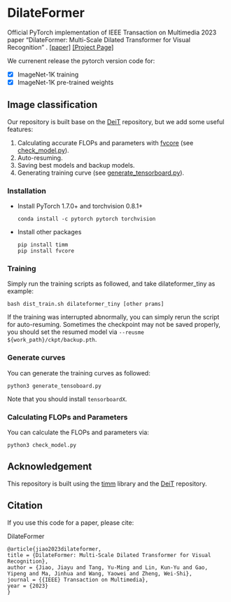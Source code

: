 # DilateFormer

Official PyTorch implementation of IEEE Transaction on Multimedia 2023 paper “DilateFormer: Multi-Scale Dilated Transformer for Visual Recognition” .
[[paper]](https://arxiv.org/abs/2302.01791) 
[[Project Page]](https://isee-ai.cn/~jiaojiayu/DilteFormer.html)


We currenent release the pytorch version code for:

- [x] ImageNet-1K training
- [x] ImageNet-1K pre-trained weights

## Image classification

Our repository is built base on the [DeiT](https://github.com/facebookresearch/deit) repository, but we add some useful features:

1. Calculating accurate FLOPs and parameters with [fvcore](https://github.com/facebookresearch/fvcore) (see [check_model.py](check_model.py)).
2. Auto-resuming.
3. Saving best models and backup models.
4. Generating training curve (see [generate_tensorboard.py](generate_tensorboard.py)).

### Installation


- Install PyTorch 1.7.0+ and torchvision 0.8.1+

  ```shell
  conda install -c pytorch pytorch torchvision
  ```

- Install other packages

  ```shell
  pip install timm
  pip install fvcore
  ```

### Training

Simply run the training scripts as followed,  and take dilateformer_tiny as example:

```shell
bash dist_train.sh dilateformer_tiny [other prams]
```

If the training was interrupted abnormally, you can simply rerun the script for auto-resuming. Sometimes the checkpoint may not be saved properly, you should set the resumed model via `--reusme ${work_path}/ckpt/backup.pth`.



### Generate curves

You can generate the training curves as followed:

```shell
python3 generate_tensoboard.py
```

Note that you should install `tensorboardX`.

### Calculating FLOPs and Parameters

You can calculate the FLOPs and parameters via:

```shell
python3 check_model.py
```

## Acknowledgement

This repository is built using the [timm](https://github.com/rwightman/pytorch-image-models) library and the [DeiT](https://github.com/facebookresearch/deit) repository.

## Citation
If you use this code for a paper, please cite:

DilateFormer
```
@article{jiao2023dilateformer,
title = {DilateFormer: Multi-Scale Dilated Transformer for Visual Recognition},
author = {Jiao, Jiayu and Tang, Yu-Ming and Lin, Kun-Yu and Gao, Yipeng and Ma, Jinhua and Wang, Yaowei and Zheng, Wei-Shi},
journal = {{IEEE} Transaction on Multimedia},
year = {2023}
}
```

